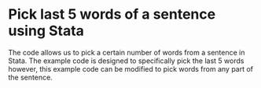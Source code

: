 # Pick last 5 words of a sentence using Stata
The code allows us to pick a certain number of words from a sentence in Stata. The example code is designed to specifically pick the last 5 words however, this example code can be modified to pick words from any part of the sentence.
